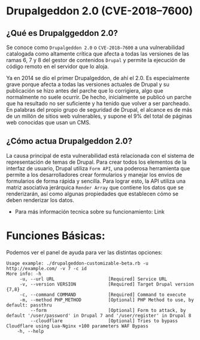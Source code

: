 # Drupalgeddon 2.0 (CVE-2018–7600)

## ¿Qué es Drupalggeddon 2.0?

Se conoce como `Drupalgeddon 2.0` o `CVE-2018–7600` a una vulnerabilidad catalogada como altamente crítica que afecta a todas las versiones
de las ramas 6, 7 y 8 del gestor de contenidos `Drupal` y permite la ejecución de código remoto en el servidor que lo aloja.

Ya en 2014 se dio el primer Drupalgeddon, de ahí el 2.0. Es especialmente grave porque afecta a todas las versiones actuales de Drupal y su publicación se
hizo antes del parche que lo corrigiera, algo que normalmente no suele ocurrir. De hecho, inicialmente se publicó un parche que ha resultado no ser suficiente
y ha tenido que volver a ser parcheado. En palabras del propio grupo de seguridad de Drupal, el alcance es de más de un millón de sitios web 
vulnerables, y supone el 9% del total de páginas web conocidas que usan un CMS.

## ¿Cómo actua Drupalgeddon 2.0?

La causa principal de esta vulnerabilidad está relacionada con el sistema de representación de temas de Drupal. Para crear todos los elementos de la interfaz
de usuario, Drupal utiliza `Form API`, una poderosa herramienta que permite a los desarrolladores crear formularios y manejar los envíos de formularios de 
forma rápida y sencilla. Para lograr esto, la API utiliza una matriz asociativa jerárquica `Render Array` que contiene los datos que se renderizarán, así como 
algunas propiedades que establecen cómo se deben renderizar los datos.

* Para más información tecnica sobre su funcionamiento: <a href="https://michaelkoczwara.medium.com/drupalgeddon-2-b16c3095ae18" style="text-decoration:none">Link</a>


# Funciones Básicas:

Podemos ver el panel de ayuda para ver las distintas opciones:

```
Usage example: ./drupalgeddon-customizable-beta.rb -u http://example.com/ -v 7 -c id  
More info: -h
     -u, --url URL                    [Required] Service URL
     -v, --version VERSION            [Required] Target Drupal version {7,8}
     -c, --command COMMAND            [Required] Command to execute
     -m, --method PHP_METHOD          [Optional] PHP Method to use, by default: passthru
         --form                       [Optional] Form to attack, by default '/user/password' in Drupal 7 and '/user/register' in Drupal 8
         --cloudflare                 [Optional] Tries to bypass Cloudflare using Lua-Nginx +100 parameters WAF Bypass
    -h, --help  

```
